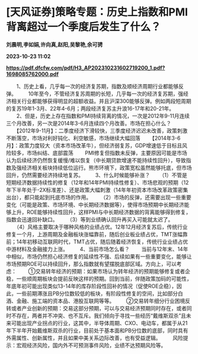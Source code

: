 # [天风证券]策略专题：历史上指数和PMI背离超过一个季度后发生了什么？
**刘晨明,李如娟,许向真,赵阳,吴黎艳,余可骋**

**2023-10-23 11:02**

**https://pdf.dfcfw.com/pdf/H3_AP202310231602719200_1.pdf?1698085762000.pdf**

　　1、历史上看，几乎每一次的经济复苏期，指数及顺经济周期行业都能够反弹。 　　10年至今，不管经济复苏周期的长短，几乎每一次的经济复苏期，强经济相关行业都能够获得明显的超额收益。并且沪深300能够反弹。例如两段短周期的复苏19年1-3月、22年4-6月；两段经济复苏主升浪16-17年和20-21年。 　　2、但是，历史上存在指数和PMI持续背离的情况，一次是2012年9-11月连续三个月改善，另一次是2014年3-6月连续四个月改善。市场在担心什么？ 　　【2012年9-11月】：二季度经济下滑较快，三季度经济迟迟未改善，政策刺激不断落空，市场对利好钝化、利空敏感，市场继续大幅回落 　　【2014年3-6月】：政策力度较大（资本市场改革牛），但经济弱复苏，GDP增速低于目标且风险较多，市场纠结、底部震荡 　　PMI修复但指数未反弹，主要原因可能是市场认为后续经济仍然恢复缓慢/难以恢复（中长期贷款增速不能持续性回升），导致指数及强经济相关板块持续低位运行。熊市环境下，政策宽松虽然能够托底，但市场回升，仍然需要经济持续地复苏。 　　3、什么时候能够补涨？ 　　（1）不管是短期经济数据持续性的修复（12年和14年PMI持续性修复）、市场悲观的预期（12年下半年处于-2X标准差）、还是政策大幅刺激（14年年初资本市场改革政策密集出台），都只能起到托底市场的作用。 　　（2）市场的反弹，还需要出现一些重要变化（可能是政策、市场环境、中长期经济数据等），使得市场预期中长期经济能够上升，ROE能够持续性回升，这样PMI与中长期经济数据的背离能够得到修复，指数会迅速回补缺口。 　　（3）等到业绩确认回升再买入可能就太迟了。 　　（4）风格主要取决于哪种风格的业绩占优。12年12月经济复苏后，传统行业修复一个月，上游周期及金融板块涨幅靠前，随后创业板业绩占优，TMT涨幅靠前；14年初移动互联网时代，TMT占优，随后随着经济恢复，传统行业业绩占优中游材料及金融接力上涨。 　　4、当前市场怎么看？ 　　当前与12年末、14年中相似，市场仍然担心经济修复的延续性不强、后续如果有一些重要变化，能够让市场预期ROE可以持续回升，那么指数就有望摆脱底部区域。方向上，可以考虑： 　　①交易转年经济的预期：如果市场认为转年经济的预期能够修复或者企稳，一些顺周期板块会提前反映这样的预期。回到当前，伴随政策加码的可能性，年底年初可能出现类似13-14年的库存阶段性回补的情况（促使ROE企稳），因此，一些前期滞涨且PB分位数较低的板块，有阶段性修复的空间，比如部分白酒、金融、施工端的资本品、港股互联网等等。 　　②交易转年细分行业困境反转或者产业创新的预期：交易这部分预期，可以与交易经济预期同时存在，或者同时不存在，两者并不冲突、也不互斥。我们倾向于寻找一些经历“戴维斯双杀”且未来可能出现产业拐点的行业，这其中，半导体周期、CXO、电动车，都属于从21年下半年开始戴维斯双杀的行业，目前处于基本面和PB分位数的底部，同时具有外需属性、创新属性，并且如果中美关系边际改善，也有受益逻辑。 　　风险提示：宏观经济风险，国内外不可预测事件风险，业绩不达预期风险等。